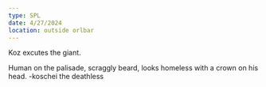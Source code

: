 ```yaml
---
type: SPL
date: 4/27/2024
location: outside orlbar
---
```


Koz excutes the giant.

Human on the palisade, scraggly beard, looks homeless with a crown on his head.
	-koschei the deathless